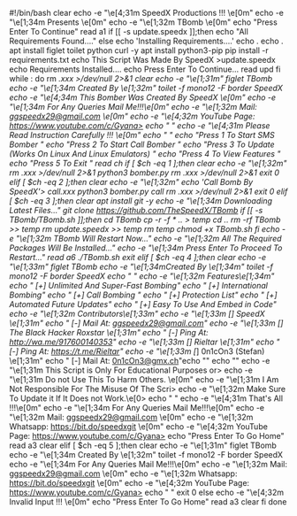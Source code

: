 #!/bin/bash
clear
echo -e "\e[4;31m SpeedX Productions !!! \e[0m"
echo -e "\e[1;34m Presents \e[0m"
echo -e "\e[1;32m TBomb \e[0m"
echo "Press Enter To Continue"
read a1
if [[ -s update.speedx ]];then
echo "All Requirements Found...."
else
echo 'Installing Requirements....'
echo .
echo .
apt install figlet toilet python curl -y
apt install python3-pip
pip install -r requirements.txt
echo This Script Was Made By SpeedX >update.speedx
echo Requirements Installed....
echo Press Enter To Continue...
read upd
fi
while :
do
rm *.xxx >/dev/null 2>&1
clear
echo -e "\e[1;31m"
figlet TBomb
echo -e "\e[1;34m Created By \e[1;32m"
toilet -f mono12 -F border SpeedX
echo -e "\e[4;34m This Bomber Was Created By SpeedX \e[0m"
echo -e "\e[1;34m For Any Queries Mail Me!!!\e[0m"
echo -e "\e[1;32m           Mail: ggspeedx29@gmail.com \e[0m"
echo -e "\e[4;32m   YouTube Page: https://www.youtube.com/c/Gyana>
echo " "
echo -e "\e[4;31m Please Read Instruction Carefully !!! \e[0m"
echo " "
echo "Press 1 To  Start SMS Bomber "
echo "Press 2 To  Start Call Bomber "
echo "Press 3 To  Update (Works On Linux And Linux Emulators) "
echo "Press 4 To  View Features "
echo "Press 5 To  Exit "
read ch
if [ $ch -eq 1 ];then
clear
echo -e "\e[1;32m"
rm *.xxx >/dev/null 2>&1
python3 bomber.py
rm *.xxx >/dev/null 2>&1
exit 0
elif [ $ch -eq 2 ];then
clear
echo -e "\e[1;32m"
echo 'Call Bomb By SpeedX'> call.xxx
python3 bomber.py call
rm *.xxx >/dev/null 2>&1
exit 0
elif [ $ch -eq 3 ];then
clear
apt install git -y
echo -e "\e[1;34m Downloading Latest Files..."
git clone https://github.com/TheSpeedX/TBomb
if [[ -s TBomb/TBomb.sh ]];then
cd TBomb
cp -r -f * .. > temp
cd ..
rm -rf  TBomb >> temp
rm update.speedx >> temp
rm temp
chmod +x TBomb.sh
fi
echo -e "\e[1;32m TBomb Will Restart Now..."
echo -e "\e[1;32m All The Required Packages Will Be Installed..."
echo -e "\e[1;34m Press Enter To Proceed To Restart..."
read a6
./TBomb.sh
exit
elif [ $ch -eq 4 ];then
clear
echo -e "\e[1;33m"
figlet TBomb
echo -e "\e[1;34mCreated By \e[1;34m"
toilet -f mono12 -F border SpeedX
echo  " "
echo -e "\e[1;32m                   Features\e[1;34m"
echo "  [+] Unlimited And Super-Fast Bombing"
echo "  [+] International Bombing"
echo "  [+] Call Bombing "
echo "  [+] Protection List"
echo "  [+] Automated Future Updates"
echo "  [+] Easy To Use And Embed in Code"
echo -e "\e[1;32m                   Contributors\e[1;33m"
echo -e "\e[1;33m      [*]  SpeedX   \e[1;31m"
echo "         [-] Mail At: ggspeedx29@gmail.com"
echo -e "\e[1;33m      [*]  The Black Hacker Roxstar   \e[1;31m"
echo "         [-] Ping At: http://wa.me/917600140353"
echo -e "\e[1;33m      [*]  Rieltar   \e[1;31m"
echo "         [-] Ping At: https://t.me/Rieltar"
echo -e "\e[1;33m      [*]  0n1cOn3 (Stefan)   \e[1;31m"
echo "         [-] Mail At: 0n1cOn3@gmx.ch"echo ""
echo ""
echo -e "\e[1;31m This Script is Only For Educational Purposes or>
echo -e "\e[1;31m Do not Use This To Harm Others. \e[0m"
echo -e "\e[1;31m I Am Not Responsible For The Misuse Of The Scri>
echo -e "\e[1;32m Make Sure To Update it If It Does not Work.\e[0>
echo  " "
echo -e "\e[4;31m That's All !!!\e[0m"
echo -e "\e[1;34m For Any Queries Mail Me!!!\e[0m"
echo -e "\e[1;32m           Mail: ggspeedx29@gmail.com \e[0m"
echo -e "\e[1;32m       Whatsapp: https://bit.do/speedxgit \e[0m"
echo -e "\e[4;32m   YouTube Page: https://www.youtube.com/c/Gyana>
echo "Press Enter To Go Home"
read a3
clear
elif [ $ch -eq 5 ];then
clear
echo -e "\e[1;31m"
figlet TBomb
echo -e "\e[1;34m Created By \e[1;32m"
toilet -f mono12 -F border SpeedX
echo -e "\e[1;34m For Any Queries Mail Me!!!\e[0m"
echo -e "\e[1;32m           Mail: ggspeedx29@gmail.com \e[0m"
echo -e "\e[1;32m       Whatsapp: https://bit.do/speedxgit \e[0m"
echo -e "\e[4;32m   YouTube Page: https://www.youtube.com/c/Gyana>
echo " "
exit 0
else
echo -e "\e[4;32m Invalid Input !!! \e[0m"
echo "Press Enter To Go Home"
read a3
clear
fi
done

